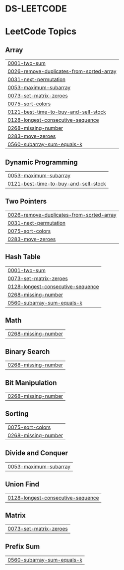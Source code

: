 # DS-LEETCODE
<!---LeetCode Topics Start-->
# LeetCode Topics
## Array
|  |
| ------- |
| [0001-two-sum](https://github.com/Lakshmanyadav236/DS-LEETCODE/tree/master/0001-two-sum) |
| [0026-remove-duplicates-from-sorted-array](https://github.com/Lakshmanyadav236/DS-LEETCODE/tree/master/0026-remove-duplicates-from-sorted-array) |
| [0031-next-permutation](https://github.com/Lakshmanyadav236/DS-LEETCODE/tree/master/0031-next-permutation) |
| [0053-maximum-subarray](https://github.com/Lakshmanyadav236/DS-LEETCODE/tree/master/0053-maximum-subarray) |
| [0073-set-matrix-zeroes](https://github.com/Lakshmanyadav236/DS-LEETCODE/tree/master/0073-set-matrix-zeroes) |
| [0075-sort-colors](https://github.com/Lakshmanyadav236/DS-LEETCODE/tree/master/0075-sort-colors) |
| [0121-best-time-to-buy-and-sell-stock](https://github.com/Lakshmanyadav236/DS-LEETCODE/tree/master/0121-best-time-to-buy-and-sell-stock) |
| [0128-longest-consecutive-sequence](https://github.com/Lakshmanyadav236/DS-LEETCODE/tree/master/0128-longest-consecutive-sequence) |
| [0268-missing-number](https://github.com/Lakshmanyadav236/DS-LEETCODE/tree/master/0268-missing-number) |
| [0283-move-zeroes](https://github.com/Lakshmanyadav236/DS-LEETCODE/tree/master/0283-move-zeroes) |
| [0560-subarray-sum-equals-k](https://github.com/Lakshmanyadav236/DS-LEETCODE/tree/master/0560-subarray-sum-equals-k) |
## Dynamic Programming
|  |
| ------- |
| [0053-maximum-subarray](https://github.com/Lakshmanyadav236/DS-LEETCODE/tree/master/0053-maximum-subarray) |
| [0121-best-time-to-buy-and-sell-stock](https://github.com/Lakshmanyadav236/DS-LEETCODE/tree/master/0121-best-time-to-buy-and-sell-stock) |
## Two Pointers
|  |
| ------- |
| [0026-remove-duplicates-from-sorted-array](https://github.com/Lakshmanyadav236/DS-LEETCODE/tree/master/0026-remove-duplicates-from-sorted-array) |
| [0031-next-permutation](https://github.com/Lakshmanyadav236/DS-LEETCODE/tree/master/0031-next-permutation) |
| [0075-sort-colors](https://github.com/Lakshmanyadav236/DS-LEETCODE/tree/master/0075-sort-colors) |
| [0283-move-zeroes](https://github.com/Lakshmanyadav236/DS-LEETCODE/tree/master/0283-move-zeroes) |
## Hash Table
|  |
| ------- |
| [0001-two-sum](https://github.com/Lakshmanyadav236/DS-LEETCODE/tree/master/0001-two-sum) |
| [0073-set-matrix-zeroes](https://github.com/Lakshmanyadav236/DS-LEETCODE/tree/master/0073-set-matrix-zeroes) |
| [0128-longest-consecutive-sequence](https://github.com/Lakshmanyadav236/DS-LEETCODE/tree/master/0128-longest-consecutive-sequence) |
| [0268-missing-number](https://github.com/Lakshmanyadav236/DS-LEETCODE/tree/master/0268-missing-number) |
| [0560-subarray-sum-equals-k](https://github.com/Lakshmanyadav236/DS-LEETCODE/tree/master/0560-subarray-sum-equals-k) |
## Math
|  |
| ------- |
| [0268-missing-number](https://github.com/Lakshmanyadav236/DS-LEETCODE/tree/master/0268-missing-number) |
## Binary Search
|  |
| ------- |
| [0268-missing-number](https://github.com/Lakshmanyadav236/DS-LEETCODE/tree/master/0268-missing-number) |
## Bit Manipulation
|  |
| ------- |
| [0268-missing-number](https://github.com/Lakshmanyadav236/DS-LEETCODE/tree/master/0268-missing-number) |
## Sorting
|  |
| ------- |
| [0075-sort-colors](https://github.com/Lakshmanyadav236/DS-LEETCODE/tree/master/0075-sort-colors) |
| [0268-missing-number](https://github.com/Lakshmanyadav236/DS-LEETCODE/tree/master/0268-missing-number) |
## Divide and Conquer
|  |
| ------- |
| [0053-maximum-subarray](https://github.com/Lakshmanyadav236/DS-LEETCODE/tree/master/0053-maximum-subarray) |
## Union Find
|  |
| ------- |
| [0128-longest-consecutive-sequence](https://github.com/Lakshmanyadav236/DS-LEETCODE/tree/master/0128-longest-consecutive-sequence) |
## Matrix
|  |
| ------- |
| [0073-set-matrix-zeroes](https://github.com/Lakshmanyadav236/DS-LEETCODE/tree/master/0073-set-matrix-zeroes) |
## Prefix Sum
|  |
| ------- |
| [0560-subarray-sum-equals-k](https://github.com/Lakshmanyadav236/DS-LEETCODE/tree/master/0560-subarray-sum-equals-k) |
<!---LeetCode Topics End-->